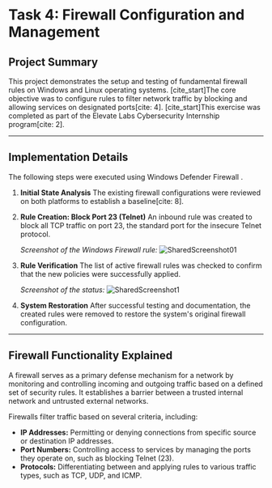 # Task 4: Firewall Configuration and Management

## Project Summary

This project demonstrates the setup and testing of fundamental firewall rules on Windows and Linux operating systems. [cite_start]The core objective was to configure rules to filter network traffic by blocking and allowing services on designated ports[cite: 4]. [cite_start]This exercise was completed as part of the Elevate Labs Cybersecurity Internship program[cite: 2].

---

## Implementation Details

The following steps were executed using Windows Defender Firewall .

1.  **Initial State Analysis**
    The existing firewall configurations were reviewed on both platforms to establish a baseline[cite: 8].

2.  **Rule Creation: Block Port 23 (Telnet)**
    An inbound rule was created to block all TCP traffic on port 23, the standard port for the insecure Telnet protocol.

    *Screenshot of the Windows Firewall rule:*
 ![SharedScreenshot01](https://github.com/user-attachments/assets/02e7b875-0ef2-4792-b85e-a99ad0efadf2)


   
4.  **Rule Verification**
    The list of active firewall rules was checked to confirm that the new policies were successfully applied.

    *Screenshot of the status:*
    ![SharedScreenshot1](https://github.com/user-attachments/assets/63fe0b59-1bbf-43a6-bf21-d95c78bbdd42)


5.  **System Restoration**
    After successful testing and documentation, the created rules were removed to restore the system's original firewall configuration.

---

## Firewall Functionality Explained

A firewall serves as a primary defense mechanism for a network by monitoring and controlling incoming and outgoing traffic based on a defined set of security rules. It establishes a barrier between a trusted internal network and untrusted external networks.

Firewalls filter traffic based on several criteria, including:
* **IP Addresses:** Permitting or denying connections from specific source or destination IP addresses.
* **Port Numbers:** Controlling access to services by managing the ports they operate on, such as blocking Telnet (23).
* **Protocols:** Differentiating between and applying rules to various traffic types, such as TCP, UDP, and ICMP.
